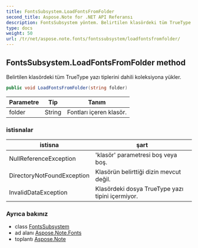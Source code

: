 ```yaml
---
title: FontsSubsystem.LoadFontsFromFolder
second_title: Aspose.Note for .NET API Referansı
description: FontsSubsystem yöntem. Belirtilen klasördeki tüm TrueType yazı tiplerini dahili koleksiyona yükler.
type: docs
weight: 50
url: /tr/net/aspose.note.fonts/fontssubsystem/loadfontsfromfolder/
---
```

## FontsSubsystem.LoadFontsFromFolder method

Belirtilen klasördeki tüm TrueType yazı tiplerini dahili koleksiyona yükler.

```csharp
public void LoadFontsFromFolder(string folder)
```

| Parametre | Tip | Tanım |
| --- | --- | --- |
| folder | String | Fontları içeren klasör. |

### istisnalar

| istisna | şart |
| --- | --- |
| NullReferenceException | 'klasör' parametresi boş veya boş. |
| DirectoryNotFoundException | Klasörün belirttiği dizin mevcut değil. |
| InvalidDataException | Klasördeki dosya TrueType yazı tipini içermiyor. |

### Ayrıca bakınız

* class [FontsSubsystem](../)
* ad alanı [Aspose.Note.Fonts](../../fontssubsystem/)
* toplantı [Aspose.Note](../../../)


